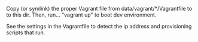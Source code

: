 Copy (or symlink) the proper Vagrant file from data/vagrant/*/Vagrantfile to to this dir. Then, run... "vagrant up" to boot dev environment.

See the settings in the Vagrantfile to detect the ip address and provisioning scripts that run.